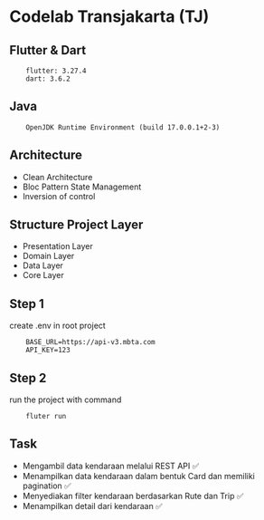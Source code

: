 # Codelab Transjakarta (TJ)

## Flutter & Dart
```text
    flutter: 3.27.4
    dart: 3.6.2
```

## Java
```text
    OpenJDK Runtime Environment (build 17.0.0.1+2-3)
```

## Architecture
- Clean Architecture
- Bloc Pattern State Management
- Inversion of control

## Structure Project Layer
- Presentation Layer
- Domain Layer
- Data Layer
- Core Layer

## Step 1
create .env in root project
```text
    BASE_URL=https://api-v3.mbta.com
    API_KEY=123
```

## Step 2 
run the project with command
```text
    fluter run
```


## Task
- Mengambil data kendaraan melalui REST API ✅
- Menampilkan data kendaraan dalam bentuk Card dan memiliki pagination ✅
- Menyediakan filter kendaraan berdasarkan Rute dan Trip ✅
- Menampilkan detail dari kendaraan ✅


